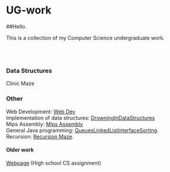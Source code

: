 # UG-work
 
##Hello.

This is a collection of my Computer Science undergraduate work.


<br><br>

### Data Structures
Clinic Maze


### Other
Web Development: [Web Dev](https://github.com/mikooomich/UG-work/tree/main/src/WebDev)
<br>
Implementation of data structures: [DrowningInDataStructures](https://github.com/mikooomich/UG-work/tree/main/src/DrowningInDataStructures)
<br>
Mips Assembly: [Mips Assembly](https://github.com/mikooomich/UG-work/tree/main/src/MipsAssembly)
<br>
General Java programming: [QueuesLinkedListInterfaceSorting](https://github.com/mikooomich/UG-work/tree/main/src/QueuesLinkedListInterfaceSorting).
<br>
Recursion: [Recursion Maze](https://github.com/mikooomich/UG-work/tree/main/src/Recursion/Maze).





#### Older work
[Webpage](https://github.com/mikooomich/UG-work/tree/main/src/Old/fix-wage-gap) (High school CS assignment)

